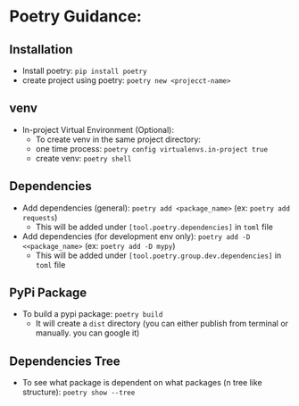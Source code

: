 # Poetry Guidance:

## Installation

- Install poetry: `pip install poetry`
- create project using poetry: `poetry new <projecct-name>`

## venv
- In-project Virtual Environment (Optional):
    - To create venv in the same project directory:
    - one time process: `poetry config virtualenvs.in-project true`
    - create venv: `poetry shell`

## Dependencies
- Add dependencies (general): `poetry add <package_name>` (ex: `poetry add requests`)
    - This will be added under `[tool.poetry.dependencies]` in `toml` file
- Add dependencies (for development env only): `poetry add -D <<package_name>` (ex: `poetry add -D mypy`)
    - This will be added under `[tool.poetry.group.dev.dependencies]` in `toml` file

## PyPi Package
- To build a pypi package: `poetry build`
    - It will create a `dist` directory (you can either publish from terminal or manually. you can google it)

## Dependencies Tree
- To see what package is dependent on what packages (n tree like structure): `poetry show --tree`